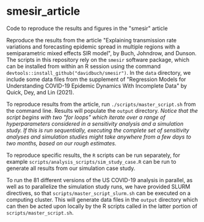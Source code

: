 # smesir_article
Code to reproduce the results and figures in the "smesir" article

Reproduce the results from the article "Explaining transmission rate variations and forecasting epidemic spread in multiple regions with a semiparametric mixed effects SIR model", by Buch, Johndrow, and Dunson. The scripts in this repository rely on the ```smesir``` software package, which can be installed from within an R session using the command ```devtools::install_github("davidbuch/smesir")```. In the ```data``` directory, we include some data files from the supplement of "Regression Models for Understanding COVID-19 Epidemic Dynamics With Incomplete Data" by Quick, Dey, and Lin (2021).

To reproduce results from the article, run ```./scripts/master_script.sh``` from the command line. Results will populate the ``output`` directory. *Notice that the script begins with two "for loops" which iterate over a range of hyperparameters considered in a sensitivity analysis and a simulation study. If this is run sequentially, executing the complete set of sensitivity analyses and simulation studies might take anywhere from a few days to two months, based on our rough estimates.*

To reproduce specific results, the `R` scripts can be run separately, for example ```scripts/analysis_scripts/sim_study_case.R``` can be run to generate all results from our simulation case study. 

To run the 81 different versions of the US COVID-19 analysis in parallel, as well as to parallelize the simulation study runs, we have provided SLURM directives, so that ```scripts/master_script_slurm.sh``` can be executed on a computing cluster. This will generate data files in the ```output``` directory which can then be acted upon locally by the R scripts called in the latter portion of ```scripts/master_script.sh```.
